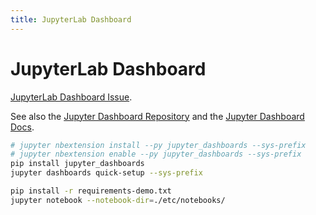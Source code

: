 ```yaml
---
title: JupyterLab Dashboard
---
```


# JupyterLab Dashboard

[JupyterLab Dashboard Issue](https://github.com/jupyterlab/jupyterlab/issues/1640).

See also the [Jupyter Dashboard Repository](https://github.com/jupyter/dashboards) and the [Jupyter Dashboard Docs](http://jupyter-dashboards-layout.readthedocs.io/en/latest).

```bash
# jupyter nbextension install --py jupyter_dashboards --sys-prefix
# jupyter nbextension enable --py jupyter_dashboards --sys-prefix
pip install jupyter_dashboards
jupyter dashboards quick-setup --sys-prefix
```

```bash
pip install -r requirements-demo.txt
jupyter notebook --notebook-dir=./etc/notebooks/
```
